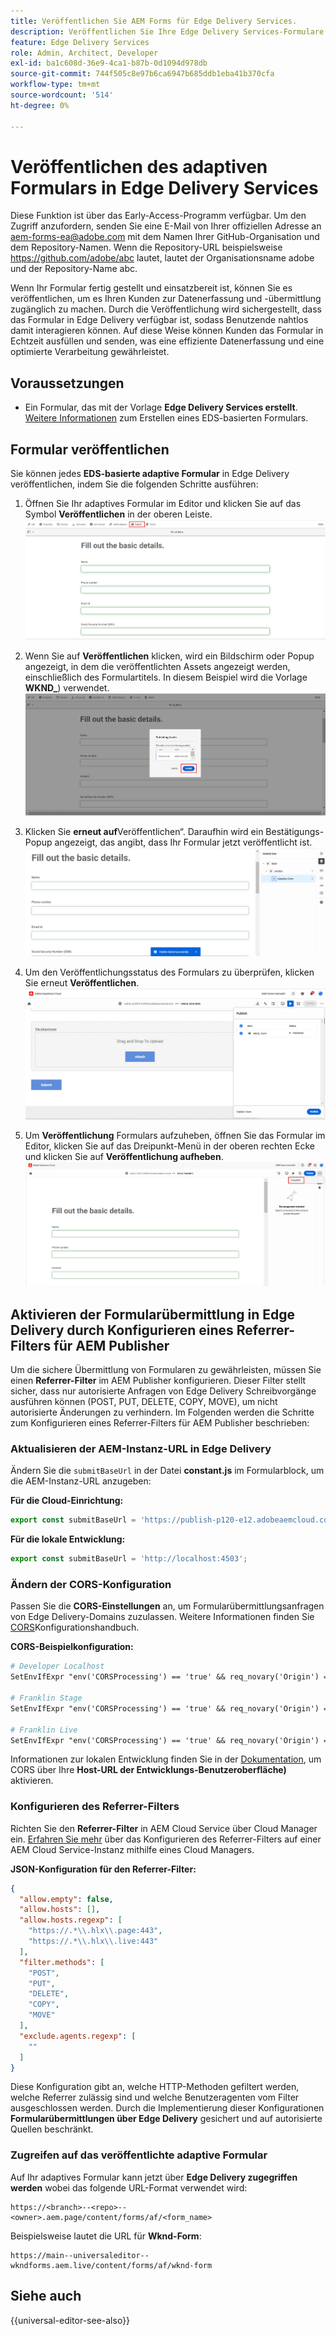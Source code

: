 ```yaml
---
title: Veröffentlichen Sie AEM Forms für Edge Delivery Services.
description: Veröffentlichen Sie Ihre Edge Delivery Services-Formulare schnell und nahtlos.
feature: Edge Delivery Services
role: Admin, Architect, Developer
exl-id: ba1c608d-36e9-4ca1-b87b-0d1094d978db
source-git-commit: 744f505c8e97b6ca6947b685ddb1eba41b370cfa
workflow-type: tm+mt
source-wordcount: '514'
ht-degree: 0%

---
```


# Veröffentlichen des adaptiven Formulars in Edge Delivery Services

<span class="preview"> Diese Funktion ist über das Early-Access-Programm verfügbar. Um den Zugriff anzufordern, senden Sie eine E-Mail von Ihrer offiziellen Adresse an <a href="mailto:aem-forms-ea@adobe.com">aem-forms-ea@adobe.com</a> mit dem Namen Ihrer GitHub-Organisation und dem Repository-Namen. Wenn die Repository-URL beispielsweise https://github.com/adobe/abc lautet, lautet der Organisationsname adobe und der Repository-Name abc.</span>


Wenn Ihr Formular fertig gestellt und einsatzbereit ist, können Sie es veröffentlichen, um es Ihren Kunden zur Datenerfassung und -übermittlung zugänglich zu machen. Durch die Veröffentlichung wird sichergestellt, dass das Formular in Edge Delivery verfügbar ist, sodass Benutzende nahtlos damit interagieren können. Auf diese Weise können Kunden das Formular in Echtzeit ausfüllen und senden, was eine effiziente Datenerfassung und eine optimierte Verarbeitung gewährleistet.

## Voraussetzungen

* Ein Formular, das mit der Vorlage **Edge Delivery Services erstellt**. [Weitere Informationen](/help/edge/docs/forms/universal-editor/getting-started-universal-editor.md) zum Erstellen eines EDS-basierten Formulars.

## Formular veröffentlichen

Sie können jedes **EDS-basierte adaptive Formular** in Edge Delivery veröffentlichen, indem Sie die folgenden Schritte ausführen:

<!--1. Select the **Adaptive Form** that you want to publish and click the **Edit** ![edit icon](/help/forms/assets/edit.svg) icon.
   ![Select EDS-Based Form](/help/forms/assets/select-eds-based-form.png)-->

1. Öffnen Sie Ihr adaptives Formular im Editor und klicken Sie auf das Symbol **Veröffentlichen** in der oberen Leiste.
   ![Klicken Sie auf Veröffentlichen](/help/forms/assets/publish-icon-eds-form.png)

1. Wenn Sie auf **Veröffentlichen** klicken, wird ein Bildschirm oder Popup angezeigt, in dem die veröffentlichten Assets angezeigt werden, einschließlich des Formulartitels. In diesem Beispiel wird die Vorlage **WKND_**) verwendet.
   ![Klicken Sie auf Veröffentlichen](/help/forms/assets/on-click-publish.png)

1. Klicken Sie **erneut auf**Veröffentlichen“. Daraufhin wird ein Bestätigungs-Popup angezeigt, das angibt, dass Ihr Formular jetzt veröffentlicht ist.
   ![Erfolg der Veröffentlichung](/help/forms/assets/publish-success.png)

1. Um den Veröffentlichungsstatus des Formulars zu überprüfen, klicken Sie erneut **Veröffentlichen**.
   ![Veröffentlichungsstatus](/help/forms/assets/publish-status.png)

1. Um **Veröffentlichung** Formulars aufzuheben, öffnen Sie das Formular im Editor, klicken Sie auf das Dreipunkt-Menü in der oberen rechten Ecke und klicken Sie auf **Veröffentlichung aufheben**.
   ![Veröffentlichung aufheben](/help/forms/assets/unpublish--form.png)

## Aktivieren der Formularübermittlung in Edge Delivery durch Konfigurieren eines Referrer-Filters für AEM Publisher

Um die sichere Übermittlung von Formularen zu gewährleisten, müssen Sie einen **Referrer-Filter** im AEM Publisher konfigurieren. Dieser Filter stellt sicher, dass nur autorisierte Anfragen von Edge Delivery Schreibvorgänge ausführen können (POST, PUT, DELETE, COPY, MOVE), um nicht autorisierte Änderungen zu verhindern. Im Folgenden werden die Schritte zum Konfigurieren eines Referrer-Filters für AEM Publisher beschrieben:

### Aktualisieren der AEM-Instanz-URL in Edge Delivery

Ändern Sie die `submitBaseUrl` in der Datei **constant.js** im Formularblock, um die AEM-Instanz-URL anzugeben:

**Für die Cloud-Einrichtung:**

```js
export const submitBaseUrl = 'https://publish-p120-e12.adobeaemcloud.com';
```
**Für die lokale Entwicklung:**

```js
export const submitBaseUrl = 'http://localhost:4503';
```

### Ändern der CORS-Konfiguration

Passen Sie die **CORS-Einstellungen** an, um Formularübermittlungsanfragen von Edge Delivery-Domains zuzulassen. Weitere Informationen finden Sie [CORS](https://experienceleague.adobe.com/en/docs/experience-manager-learn/getting-started-with-aem-headless/deployments/configurations/cors)Konfigurationshandbuch.

**CORS-Beispielkonfiguration:**

```apache
# Developer Localhost
SetEnvIfExpr "env('CORSProcessing') == 'true' && req_novary('Origin') =~ m#(http://localhost(:\d+)?$)#" CORSTrusted=true

# Franklin Stage
SetEnvIfExpr "env('CORSProcessing') == 'true' && req_novary('Origin') =~ m#(https://.*\.hlx\.page$)#" CORSTrusted=true  

# Franklin Live
SetEnvIfExpr "env('CORSProcessing') == 'true' && req_novary('Origin') =~ m#(https://.*\.hlx\.live$)#" CORSTrusted=true
```
Informationen zur lokalen Entwicklung finden Sie in der [Dokumentation](https://experienceleague.adobe.com/en/docs/experience-manager-cloud-service/content/headless/deployment/referrer-filter), um CORS über Ihre **Host-URL der Entwicklungs-Benutzeroberfläche)** aktivieren.

### Konfigurieren des Referrer-Filters

Richten Sie den **Referrer-Filter** in AEM Cloud Service über Cloud Manager ein. [Erfahren Sie mehr](https://experienceleague.adobe.com/en/docs/experience-manager-learn/foundation/security/understand-cross-origin-resource-sharing) über das Konfigurieren des Referrer-Filters auf einer AEM Cloud Service-Instanz mithilfe eines Cloud Managers.

**JSON-Konfiguration für den Referrer-Filter:**

```json
{
  "allow.empty": false,
  "allow.hosts": [],
  "allow.hosts.regexp": [
    "https://.*\\.hlx\\.page:443",
    "https://.*\\.hlx\\.live:443"
  ],
  "filter.methods": [
    "POST",
    "PUT",
    "DELETE",
    "COPY",
    "MOVE"
  ],
  "exclude.agents.regexp": [
    ""
  ]
}
```

Diese Konfiguration gibt an, welche HTTP-Methoden gefiltert werden, welche Referrer zulässig sind und welche Benutzeragenten vom Filter ausgeschlossen werden. Durch die Implementierung dieser Konfigurationen **Formularübermittlungen über Edge Delivery** gesichert und auf autorisierte Quellen beschränkt.

### Zugreifen auf das veröffentlichte adaptive Formular

Auf Ihr adaptives Formular kann jetzt über **Edge Delivery zugegriffen werden** wobei das folgende URL-Format verwendet wird:

```
https://<branch>--<repo>--<owner>.aem.page/content/forms/af/<form_name>
```

Beispielsweise lautet die URL für **Wknd-Form**:

```
https://main--universaleditor--wkndforms.aem.live/content/forms/af/wknd-form
```


## Siehe auch

{{universal-editor-see-also}}

